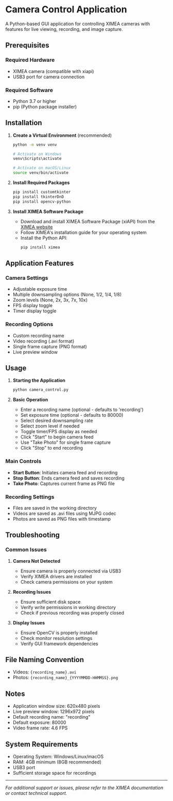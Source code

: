 # Camera Control Application

A Python-based GUI application for controlling XIMEA cameras with features for live viewing, recording, and image capture.

## Prerequisites

### Required Hardware
- XIMEA camera (compatible with xiapi)
- USB3 port for camera connection

### Required Software
- Python 3.7 or higher
- pip (Python package installer)

## Installation

1. **Create a Virtual Environment** (recommended)
   ```bash
   python -m venv venv
   
   # Activate on Windows
   venv\Scripts\activate
   
   # Activate on macOS/Linux
   source venv/bin/activate
   ```

2. **Install Required Packages**
   ```bash
   pip install customtkinter
   pip install tkinterDnD
   pip install opencv-python
   ```

3. **Install XIMEA Software Package**
   - Download and install XIMEA Software Package (xiAPI) from the [XIMEA website](https://www.ximea.com/support/documents/4)
   - Follow XIMEA's installation guide for your operating system
   - Install the Python API:
     ```bash
     pip install ximea
     ```

## Application Features

### Camera Settings
- Adjustable exposure time
- Multiple downsampling options (None, 1/2, 1/4, 1/8)
- Zoom levels (None, 2x, 3x, 7x, 10x)
- FPS display toggle
- Timer display toggle

### Recording Options
- Custom recording name
- Video recording (.avi format)
- Single frame capture (PNG format)
- Live preview window

## Usage

1. **Starting the Application**
   ```bash
   python camera_control.py
   ```

2. **Basic Operation**
   - Enter a recording name (optional - defaults to 'recording')
   - Set exposure time (optional - defaults to 80000)
   - Select desired downsampling rate
   - Select zoom level if needed
   - Toggle timer/FPS display as needed
   - Click "Start" to begin camera feed
   - Use "Take Photo" for single frame capture
   - Click "Stop" to end recording

### Main Controls
- **Start Button**: Initiates camera feed and recording
- **Stop Button**: Ends camera feed and saves recording
- **Take Photo**: Captures current frame as PNG file

### Recording Settings
- Files are saved in the working directory
- Videos are saved as .avi files using MJPG codec
- Photos are saved as PNG files with timestamp

## Troubleshooting

### Common Issues
1. **Camera Not Detected**
   - Ensure camera is properly connected via USB3
   - Verify XIMEA drivers are installed
   - Check camera permissions on your system

2. **Recording Issues**
   - Ensure sufficient disk space
   - Verify write permissions in working directory
   - Check if previous recording was properly closed

3. **Display Issues**
   - Ensure OpenCV is properly installed
   - Check monitor resolution settings
   - Verify GUI framework dependencies

## File Naming Convention

- Videos: `{recording_name}.avi`
- Photos: `{recording_name}_{YYYYMMDD-HHMMSS}.png`

## Notes

- Application window size: 620x480 pixels
- Live preview window: 1296x972 pixels
- Default recording name: "recording"
- Default exposure: 80000
- Video frame rate: 4.6 FPS

## System Requirements

- Operating System: Windows/Linux/macOS
- RAM: 4GB minimum (8GB recommended)
- USB3 port
- Sufficient storage space for recordings

---

*For additional support or issues, please refer to the XIMEA documentation or contact technical support.*